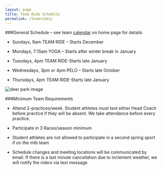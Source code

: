 ```yaml
---
layout: page
title: Team Ride Schedule
permalink: /teamrides/
---
```


###General Schedule – see team <a href="{{ site.baseurl }}/">calendar</a> on home page for details

* Sundays, 9am TEAM RIDE – Starts December

* Mondays, 7:15am YOGA – Starts after winter break in January

* Tuesdays, 4pm TEAM RIDE-Starts late January

* Wednesdays, 3pm or 4pm PELO – Starts late October

* Thursdays, 4pm TEAM RIDE-Starts late January

![deer park image](../images/deerpark.jpg)

###Minimum Team Requirements

* Attend 2-practices/week. Student athletes must text either Head Coach before practice if they will be absent. We take attendance before every practice.

* Participate in 3 Races/season minimum

* Student athletes are not allowed to participate in a second spring sport if on the mtb team

* Schedule changes and meeting locations will be communicated by email. If there is a last minute cancellation due to inclement weather, we will notify the riders via text message
